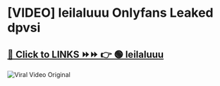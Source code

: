 
 # [VIDEO] leilaluuu Onlyfans Leaked dpvsi

## <h2><a href="https://clipsfans.com/leilaluuu&ref=git">🔗 Click to LINKS ⏩⏩ 👉 🟢 leilaluuu </a></h2>

<a href="https://clipsfans.com/leilaluuu&ref=git" rel="nofollow" data-target="animated-image.originalLink"><img src="https://i.ibb.co.com/xMMVF88/686577567.gif" alt="Viral Video Original" style="max-width: 100%; display: inline-block;" data-target="animated-image.originalImage"></a>

